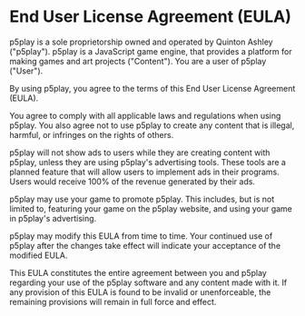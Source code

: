# End User License Agreement (EULA)

p5play is a sole proprietorship owned and operated by Quinton Ashley ("p5play"). p5play is a JavaScript game engine, that provides a platform for making games and art projects ("Content"). You are a user of p5play ("User").

By using p5play, you agree to the terms of this End User License Agreement (EULA).

You agree to comply with all applicable laws and regulations when using p5play. You also agree not to use p5play to create any content that is illegal, harmful, or infringes on the rights of others.

p5play will not show ads to users while they are creating content with p5play, unless they are using p5play's advertising tools. These tools are a planned feature that will allow users to implement ads in their programs. Users would receive 100% of the revenue generated by their ads.

p5play may use your game to promote p5play. This includes, but is not limited to, featuring your game on the p5play website, and using your game in p5play's advertising.

p5play may modify this EULA from time to time. Your continued use of p5play after the changes take effect will indicate your acceptance of the modified EULA.

This EULA constitutes the entire agreement between you and p5play regarding your use of the p5play software and any content made with it. If any provision of this EULA is found to be invalid or unenforceable, the remaining provisions will remain in full force and effect.
